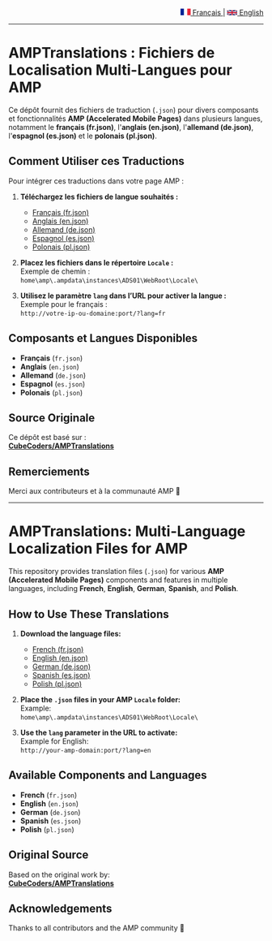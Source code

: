 <p align="right">
  <a href="#amptranslations--fichiers-de-localisation-multi-langues-pour-amp">
    <img src="assets/flags/fr.png" alt="Français" width="20"/> Français
  </a> |
  <a href="#amptranslations-multi-language-localization-files-for-amp">
    <img src="assets/flags/gb.png" alt="English" width="20"/> English
  </a>
</p>

---

# AMPTranslations : Fichiers de Localisation Multi-Langues pour AMP

Ce dépôt fournit des fichiers de traduction (`.json`) pour divers composants et fonctionnalités **AMP (Accelerated Mobile Pages)** dans plusieurs langues, notamment le **français (fr.json)**, l'**anglais (en.json)**, l'**allemand (de.json)**, l'**espagnol (es.json)** et le **polonais (pl.json)**.

## Comment Utiliser ces Traductions

Pour intégrer ces traductions dans votre page AMP :

1. **Téléchargez les fichiers de langue souhaités :**
   * [Français (fr.json)](https://raw.githubusercontent.com/killfire62/AMPTranslations/main/fr.json)
   * [Anglais (en.json)](https://raw.githubusercontent.com/killfire62/AMPTranslations/main/en.json)
   * [Allemand (de.json)](https://raw.githubusercontent.com/killfire62/AMPTranslations/main/de.json)
   * [Espagnol (es.json)](https://raw.githubusercontent.com/killfire62/AMPTranslations/main/es.json)
   * [Polonais (pl.json)](https://raw.githubusercontent.com/killfire62/AMPTranslations/main/pl.json)

2. **Placez les fichiers dans le répertoire `Locale` :**  
   Exemple de chemin :  
   `home\amp\.ampdata\instances\ADS01\WebRoot\Locale\`

3. **Utilisez le paramètre `lang` dans l’URL pour activer la langue :**  
   Exemple pour le français :  
   `http://votre-ip-ou-domaine:port/?lang=fr`

## Composants et Langues Disponibles

* **Français** (`fr.json`)
* **Anglais** (`en.json`)
* **Allemand** (`de.json`)
* **Espagnol** (`es.json`)
* **Polonais** (`pl.json`)

## Source Originale

Ce dépôt est basé sur :  
**[CubeCoders/AMPTranslations](https://github.com/CubeCoders/AMPTranslations)**

## Remerciements

Merci aux contributeurs et à la communauté AMP 💙

---

# AMPTranslations: Multi-Language Localization Files for AMP

This repository provides translation files (`.json`) for various **AMP (Accelerated Mobile Pages)** components and features in multiple languages, including **French**, **English**, **German**, **Spanish**, and **Polish**.


## How to Use These Translations

1. **Download the language files:**
   * [French (fr.json)](https://raw.githubusercontent.com/killfire62/AMPTranslations/main/fr.json)
   * [English (en.json)](https://raw.githubusercontent.com/killfire62/AMPTranslations/main/en.json)
   * [German (de.json)](https://raw.githubusercontent.com/killfire62/AMPTranslations/main/de.json)
   * [Spanish (es.json)](https://raw.githubusercontent.com/killfire62/AMPTranslations/main/es.json)
   * [Polish (pl.json)](https://raw.githubusercontent.com/killfire62/AMPTranslations/main/pl.json)

2. **Place the `.json` files in your AMP `Locale` folder:**  
   Example:  
   `home\amp\.ampdata\instances\ADS01\WebRoot\Locale\`

3. **Use the `lang` parameter in the URL to activate:**  
   Example for English:  
   `http://your-amp-domain:port/?lang=en`

## Available Components and Languages

* **French** (`fr.json`)
* **English** (`en.json`)
* **German** (`de.json`)
* **Spanish** (`es.json`)
* **Polish** (`pl.json`)

## Original Source

Based on the original work by:  
**[CubeCoders/AMPTranslations](https://github.com/CubeCoders/AMPTranslations)**

## Acknowledgements

Thanks to all contributors and the AMP community 💙
